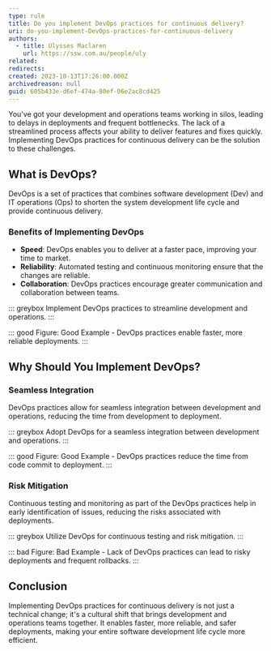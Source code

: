 ```yaml
---
type: rule
title: Do you implement DevOps practices for continuous delivery?
uri: do-you-implement-DevOps-practices-for-continuous-delivery
authors:
  - title: Ulysses Maclaren
    url: https://ssw.com.au/people/uly
related:
redirects:
created: 2023-10-13T17:26:00.000Z
archivedreason: null
guid: 605b433e-d6ef-474a-80ef-06e2ac8cd425
---
```

You've got your development and operations teams working in silos, leading to delays in deployments and frequent bottlenecks. The lack of a streamlined process affects your ability to deliver features and fixes quickly. Implementing DevOps practices for continuous delivery can be the solution to these challenges.

<!--endintro-->

## What is DevOps?

DevOps is a set of practices that combines software development (Dev) and IT operations (Ops) to shorten the system development life cycle and provide continuous delivery.

### Benefits of Implementing DevOps

- **Speed**: DevOps enables you to deliver at a faster pace, improving your time to market.
- **Reliability**: Automated testing and continuous monitoring ensure that the changes are reliable.
- **Collaboration**: DevOps practices encourage greater communication and collaboration between teams.

::: greybox
Implement DevOps practices to streamline development and operations.
:::

::: good
Figure: Good Example - DevOps practices enable faster, more reliable deployments.
:::

## Why Should You Implement DevOps?

### Seamless Integration

DevOps practices allow for seamless integration between development and operations, reducing the time from development to deployment.

::: greybox
Adopt DevOps for a seamless integration between development and operations.
:::

::: good
Figure: Good Example - DevOps practices reduce the time from code commit to deployment.
:::

### Risk Mitigation

Continuous testing and monitoring as part of the DevOps practices help in early identification of issues, reducing the risks associated with deployments.

::: greybox
Utilize DevOps for continuous testing and risk mitigation.
:::

::: bad
Figure: Bad Example - Lack of DevOps practices can lead to risky deployments and frequent rollbacks.
:::

## Conclusion

Implementing DevOps practices for continuous delivery is not just a technical change; it's a cultural shift that brings development and operations teams together. It enables faster, more reliable, and safer deployments, making your entire software development life cycle more efficient.
